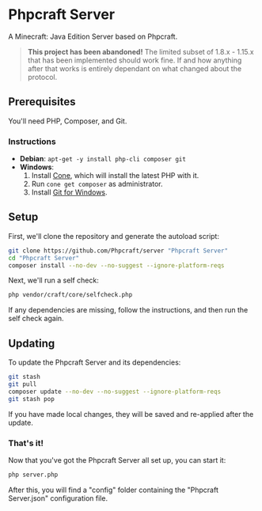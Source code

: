 # Phpcraft Server

A Minecraft: Java Edition Server based on Phpcraft.

> **This project has been abandoned!** The limited subset of 1.8.x - 1.15.x that has been implemented should work fine. If and how anything after that works is entirely dependant on what changed about the protocol.

## Prerequisites

You'll need PHP, Composer, and Git.

### Instructions

- **Debian**: `apt-get -y install php-cli composer git`
- **Windows**:
  1. Install [Cone](https://getcone.org), which will install the latest PHP with it.
  2. Run `cone get composer` as administrator.
  3. Install [Git for Windows](https://git-scm.com/download/win).

## Setup

First, we'll clone the repository and generate the autoload script:

```Bash
git clone https://github.com/Phpcraft/server "Phpcraft Server"
cd "Phpcraft Server"
composer install --no-dev --no-suggest --ignore-platform-reqs
```

Next, we'll run a self check:

```Bash
php vendor/craft/core/selfcheck.php
```

If any dependencies are missing, follow the instructions, and then run the self check again.

## Updating

To update the Phpcraft Server and its dependencies:

```Bash
git stash
git pull
composer update --no-dev --no-suggest --ignore-platform-reqs
git stash pop
``` 

If you have made local changes, they will be saved and re-applied after the update.

### That's it!

Now that you've got the Phpcraft Server all set up, you can start it:

```Bash
php server.php
```

After this, you will find a "config" folder containing the "Phpcraft Server.json" configuration file.
